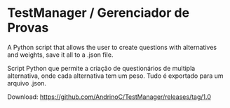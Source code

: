 # TestManager / Gerenciador de Provas
A Python script that allows the user to create questions with alternatives and weights, save it all to a .json file.

Script Python que permite a criação de questionários de multipla alternativa, onde cada alternativa tem um peso. Tudo é exportado para um arquivo .json.

Download: https://github.com/AndrinoC/TestManager/releases/tag/1.0
